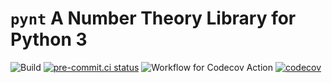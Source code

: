# `pynt` A Number Theory Library for Python 3

![Build](https://github.com/math-projects/pynt/actions/workflows/tox_build.yml/badge.svg)
[![pre-commit.ci status](https://results.pre-commit.ci/badge/github/math-projects/pynt/develop.svg)](https://results.pre-commit.ci/latest/github/math-projects/pynt/develop)
![Workflow for Codecov Action](https://github.com/math-projects/pynt/actions/workflows/codecov.yml/badge.svg)
[![codecov](https://codecov.io/gh/math-projects/pynt/branch/develop/graph/badge.svg?token=12WCFBI23W)](https://codecov.io/gh/math-projects/pynt)
